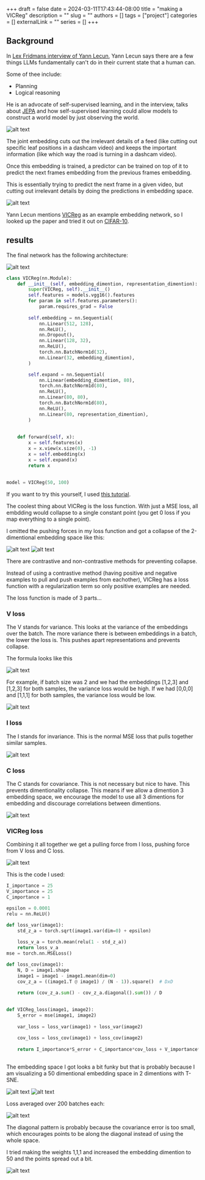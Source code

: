 +++
draft = false
date = 2024-03-11T17:43:44-08:00
title = "making a VICReg"
description = ""
slug = ""
authors = []
tags = ["project"]
categories = []
externalLink = ""
series = []
+++

## Background

In [Lex Fridmans interview of Yann Lecun](https://www.youtube.com/watch?v=5t1vTLU7s40&t=0s), Yann Lecun says there are a few things LLMs fundamentally can't do in their current state that a human can.

Some of thee include:
- Planning
- Logical reasoning

He is an advocate of self-supervised learning, and in the interview, talks about [JEPA](https://arxiv.org/abs/2301.08243) and how self-supervised learning could allow models to construct a world model by just observing the world.

![alt text](image.png)

The joint embedding cuts out the irrelevant details of a feed (like cutting out specific leaf positions in a dashcam video) and keeps the important information (like which way the road is turning in a dashcam video).

Once this embedding is trained, a predictor can be trained on top of it to predict the next frames embedding from the previous frames embedding.

This is essentially trying to predict the next frame in a given video, but cutting out irrelevant details by doing the predictions in embedding space.

![alt text](image-2.png)

Yann Lecun mentions [VICReg](https://arxiv.org/abs/2105.04906) as an example embedding network, so I looked up the paper and tried it out on [CIFAR-10](https://www.cs.toronto.edu/~kriz/cifar.html).

## results

The final network has the following architecture:

![alt text](image-1.png)

```python
class VICReg(nn.Module):
    def __init__(self, embedding_dimention, representation_dimention):
        super(VICReg, self).__init__()
        self.features = models.vgg16().features
        for param in self.features.parameters():
            param.requires_grad = False
        
        self.embedding = nn.Sequential(
            nn.Linear(512, 128),
            nn.ReLU(),
            nn.Dropout(),
            nn.Linear(128, 32),
            nn.ReLU(),
            torch.nn.BatchNorm1d(32),
            nn.Linear(32, embedding_dimention),
        )

        self.expand = nn.Sequential(
            nn.Linear(embedding_dimention, 80),
            torch.nn.BatchNorm1d(80),
            nn.ReLU(),
            nn.Linear(80, 80),
            torch.nn.BatchNorm1d(80),
            nn.ReLU(),
            nn.Linear(80, representation_dimention),
        )
    
        
    def forward(self, x):
        x = self.features(x)
        x = x.view(x.size(0), -1)
        x = self.embedding(x)
        x = self.expand(x)
        return x
    
    
model = VICReg(50, 100)
```

If you want to try this yourself, I used [this tutorial](https://imbue.com/open-source/2022-04-21-vicreg/).

The coolest thing about VICReg is the loss function.
With just a MSE loss, all embdding would collapse to a single constant point (you get 0 loss if you map everything to a single point). 

I omitted the pushing forces in my loss function and got a collapse of the 2-dimentional embedding space like this:

![alt text](/img/collapse2.PNG)
![alt text](/img/collapse.PNG)

There are contrastive and non-contrastive methods for preventing collapse.

Instead of using a contrastive method (having positive and negative examples to pull and push examples from eachother), VICReg has a loss function with a regularization term so only positive examples are needed.

The loss function is made of 3 parts...

### V loss
The V stands for variance. This looks at the variance of the embeddings over the batch. The more variance there is between embeddings in a batch, the lower the loss is. This pushes apart representations and prevents collapse.

The formula looks like this

![alt text](image-6.png)

For example, if batch size was 2 and we had the embeddings [1,2,3] and [1,2,3] for both samples, the variance loss would be high.
If we had [0,0,0] and [1,1,1] for both samples, the variance loss would be low.

![alt text](image-4.png)

### I loss
The I stands for invariance.
This is the normal MSE loss that pulls together similar samples.

![alt text](image-5.png)

### C loss
The C stands for covariance.
This is not necessary but nice to have.
This prevents dimentionality collapse. This means if we allow a dimention 3 embedding space, we encourage the model to use all 3 dimentions for embedding and discourage correlations between dimentions.

![alt text](image-3.png)

### VICReg loss
Combining it all together we get a pulling force from I loss, pushing force from V loss and C loss.

![alt text](image-7.png)

This is the code I used:

```python
I_importance = 25
V_importance = 25
C_importance = 1

epsilon = 0.0001
relu = nn.ReLU()

def loss_var(image1):
    std_z_a = torch.sqrt(image1.var(dim=0) + epsilon)
    
    loss_v_a = torch.mean(relu(1 - std_z_a))
    return loss_v_a
mse = torch.nn.MSELoss()

def loss_cov(image1):
    N, D = image1.shape
    image1 = image1 - image1.mean(dim=0)
    cov_z_a = ((image1.T @ image1) / (N - 1)).square()  # DxD
    
    return (cov_z_a.sum() - cov_z_a.diagonal().sum()) / D
    

def VICReg_loss(image1, image2):
    S_error = mse(image1, image2)
    
    var_loss = loss_var(image1) + loss_var(image2)
    
    cov_loss = loss_cov(image1) + loss_cov(image2)
    
    return I_importance*S_error + C_importance*cov_loss + V_importance*var_loss 
    
```

The embedding space I got looks a bit funky but that is probably because I am visualizing a 50 dimentional embedding space in 2 dimentions with T-SNE.

![alt text](image-8.png)
![alt text](image-9.png)

Loss averaged over 200 batches each:

![alt text](image-10.png)

The diagonal pattern is probably because the covariance error is too small, which encourages points to be along the diagonal instead of using the whole space.

I tried making the weights 1,1,1 and increased the embedding dimention to 50 and the points spread out a bit.

![alt text](image-11.png)


